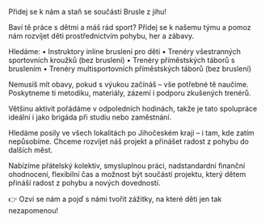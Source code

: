 Přidej se k nám a staň se součástí Brusle z jihu!

Baví tě práce s dětmi a máš rád sport? Přidej se k našemu týmu a pomoz nám rozvíjet děti prostřednictvím pohybu, her a zábavy.

Hledáme:
	•	Instruktory inline bruslení pro děti
	•	Trenéry všestranných sportovních kroužků (bez bruslení)
	•	Trenéry příměstských táborů s bruslením
	•	Trenéry multisportovních příměstských táborů (bez bruslení)

Nemusíš mít obavy, pokud s výukou začínáš – vše potřebné tě naučíme. Poskytneme ti metodiku, materiály, zázemí i podporu zkušených trenérů.

Většinu aktivit pořádáme v odpoledních hodinách, takže je tato spolupráce ideální i jako brigáda při studiu nebo zaměstnání.

Hledáme posily ve všech lokalitách po Jihočeském kraji – i tam, kde zatím nepůsobíme. Chceme rozvíjet náš projekt a přinášet radost z pohybu do dalších měst.

Nabízíme přátelský kolektiv, smysluplnou práci, nadstandardní finanční ohodnocení, flexibilní čas a možnost být součástí projektu, který dětem přináší radost z pohybu a nových dovedností.

👉 Ozvi se nám a pojď s námi tvořit zážitky, na které děti jen tak nezapomenou!
